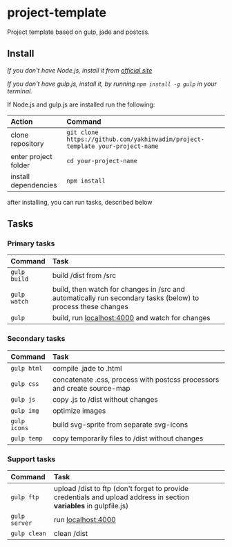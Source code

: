 # project-template
Project template based on gulp, jade and postcss.
## Install
*If you don't have Node.js, install it from
[official site](https://nodejs.org/en/)*

*If you don't have gulp.js, install it, by running `npm install -g gulp`
in your terminal.*

If Node.js and gulp.js are installed run the following:

Action | Command
:--- | :---
clone repository | `git clone https://github.com/yakhinvadim/project-template your-project-name`
enter project folder | `cd your-project-name`
install dependencies | `npm install`

after installing, you can run tasks, described below
## Tasks

### Primary tasks

Command | Task
:--- | :---
`gulp build` | build /dist from /src
`gulp watch` | build, then watch for changes in /src and automatically run secondary tasks (below) to process these changes
`gulp` | build, run [localhost:4000](http://localhost:4000/) and watch for changes

### Secondary tasks

Command | Task
:--- | :---
`gulp html` | compile .jade to .html
`gulp css` | concatenate .css, process with postcss processors and create source-map
`gulp js` | copy .js to /dist without changes
`gulp img` | optimize images
`gulp icons` | build svg-sprite from separate svg-icons
`gulp temp` | copy temporarily files to /dist without changes

### Support tasks

Command | Task
:--- | :---
`gulp ftp` | upload /dist to ftp (don't forget to provide credentials and upload address in section **variables** in gulpfile.js)
`gulp server` | run [localhost:4000](http://localhost:4000/)
`gulp clean` | clean /dist
